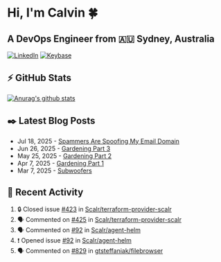 # Hi, I'm Calvin 🍀
## A DevOps Engineer from 🇦🇺 Sydney, Australia</h3>

[![LinkedIn](https://img.shields.io/badge/-c–bui-0077B5?style=flat-square&labelColor=0077B5&logo=LinkedIn&logoColor=white)](https://www.linkedin.com/in/c-bui/)
[![Keybase](https://img.shields.io/badge/-calvinbui-ff6f21?style=flat-square&labelColor=ff6f21&logo=Keybase&logoColor=white)](https://keybase.io/calvinbui)

<!-- https://github.com/rishavanand/github-profilinator -->
## ⚡ GitHub Stats
[![Anurag's github stats](https://github-readme-stats.vercel.app/api?username=calvinbui&count_private=true&hide_title=true)](https://github.com/anuraghazra/github-readme-stats)

<!-- https://github.com/gautamkrishnar/blog-post-workflow -->
## ✒️ Latest Blog Posts

<!-- BLOG-POST-LIST:START -->
- Jul 18, 2025 - [Spammers Are Spoofing My Email Domain](https://calvin.me/spammers-are-spoofing-my-email)
- Jun 26, 2025 - [Gardening Part 3](https://calvin.me/gardening-part-3)
- May 25, 2025 - [Gardening Part 2](https://calvin.me/gardening-part-2)
- Apr 7, 2025 - [Gardening Part 1](https://calvin.me/gardening-part-1)
- Mar 7, 2025 - [Subwoofers](https://calvin.me/subwoofers)

<!-- BLOG-POST-LIST:END -->

## 🏃‍ Recent Activity

<!--START_SECTION:activity-->
1. 🔒 Closed issue [#423](https://github.com/Scalr/terraform-provider-scalr/issues/423) in [Scalr/terraform-provider-scalr](https://github.com/Scalr/terraform-provider-scalr)
2. 🗣 Commented on [#425](https://github.com/Scalr/terraform-provider-scalr/pull/425#issuecomment-2994961932) in [Scalr/terraform-provider-scalr](https://github.com/Scalr/terraform-provider-scalr)
3. 🗣 Commented on [#92](https://github.com/Scalr/agent-helm/issues/92#issuecomment-2994944919) in [Scalr/agent-helm](https://github.com/Scalr/agent-helm)
4. ❗ Opened issue [#92](https://github.com/Scalr/agent-helm/issues/92) in [Scalr/agent-helm](https://github.com/Scalr/agent-helm)
5. 🗣 Commented on [#829](https://github.com/gtsteffaniak/filebrowser/issues/829#issuecomment-2994289642) in [gtsteffaniak/filebrowser](https://github.com/gtsteffaniak/filebrowser)
<!--END_SECTION:activity-->
